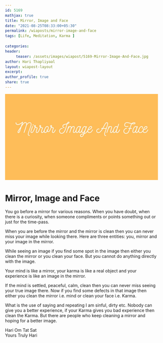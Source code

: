 ```yaml
--- 
id: 5169
mathjax: true  
title: Mirror, Image and Face
date: "2021-08-25T08:33:00+05:30"
permalink: /wiaposts/mirror-image-and-face
tags: [Life, Meditation, Karma ]    

categories: 
header:
     teaser: /assets/images/wiapost/5169-Mirror-Image-And-Face.jpg
author: Hari Thapliyaal 
layout: wiapost-layout 
excerpt:  
author_profile: true 
share: true 
---
```


![Mirror, Image and Face](/assets/images/wiapost/5169-Mirror-Image-And-Face.jpg)     
   
# Mirror, Image and Face     
   
You go before a mirror for various reasons. When you have doubt, when there is a curiosity, when someone compliments or points something out or just for the time-pass.    
    
When you are before the mirror and the mirror is clean then you can never miss your image while looking there. Here are three entities: you, mirror and your image in the mirror.     
    
While seeing an image if you find some spot in the image then either you clean the mirror or you clean your face. But you cannot do anything directly with the image.    
    
Your mind is like a mirror, your karma is like a real object and your experience is like an image in the mirror.     
    
If the mind is settled, peaceful, calm, clean then you can never miss seeing your true image there. Now if you find some defects in that image then either you clean the mirror i.e. mind or clean your face i.e. Karma.    
    
What is the use of saying and repeating I am sinful, dirty etc. Nobody can give you a better experience, if your Karma gives you bad experience then clean the Karma. But there are people who keep cleaning a mirror and hoping for a better image.    
    
Hari Om Tat Sat     
Yours Truly Hari    
